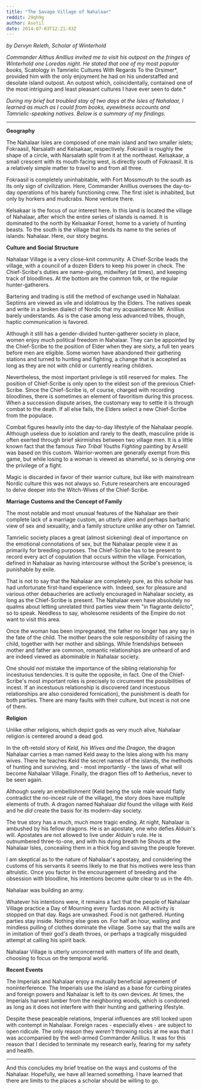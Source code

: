 ```yaml
---
title: "The Savage Village of Nahalaar"
reddit: 29qh9g
author: Asotil
date: 2014-07-03T12:21:43Z
---
```


*by Dervyn Releth, Scholar of Winterhold*

*Commander Althus Anillius invited me to visit his outpost on the fringes of Winterhold one Loredas night. He stated that one of my most popular books,* Scatology in Tamrielic Cultures With Regards To the Orsimer*, provided him with the only enjoyment he had on his understaffed and desolate island outpost. An outpost which, coincidentally, contained one of the most intriguing and least pleasant cultures I have ever seen to date.*

*During my brief but troubled stay of two days at the Isles of Nahalaar, I learned as much as I could from books, eyewitness accounts and Tamrielic-speaking natives. Below is a summary of my findings.*

--------------------------------------------------------------------------

**Geography**

The Nahalaar Isles are composed of one main island and two smaller islets; Fokraasil, Narsalath and Kelsakaar, respectively. Fokrasiil is roughly the shape of a circle, with Narsalath split from it at the northeast. Kelsakaar, a small crescent with its mouth facing west, is directly south of Fokraasil. It is a relatively simple matter to travel to and from all three.

Fokraasil is completely uninhabitable, with Fort Mossmouth to the south as its only sign of civilization. Here, Commander Anillius oversees the day-to-day operations of his barely functioning crew. The first islet is inhabited, but only by horkers and mudcrabs. None venture there.

Kelsakaar is the focus of our interest here. In this land is located the village of Nahalaar, after which the entire series of islands is named. It is dominated to the north by Kelsaakar Forest, home to a variety of hunting beasts. To the south is the village that lends its name to the series of islands: Nahalaar. Here, our story begins.

**Culture and Social Structure**

Nahalaar Village is a very close-knit community. A Chief-Scribe leads the village, with a council of a dozen Elders to keep his power in check. The Chief-Scribe's duties are name-giving, midwifery (at times), and keeping track of bloodlines. At the bottom are the common folk, or the regular hunter-gatherers.

Bartering and trading is still the method of exchange used in Nahalaar. Septims are viewed as vile and idolatrous by the Elders. The natives speak and write in a broken dialect of Nordic that my acquaintance Mr. Anillius barely understands. As is the case among less advanced tribes, though, haptic communication is favored.

Although it still has a gender-divided hunter-gatherer society in place, women enjoy much political freedom in Nahalaar. They can be appointed by the Chief-Scribe to the position of Elder when they are sixty, a full ten years before men are eligible. Some women have abandoned their gathering stations and turned to hunting and fighting, a change that is accepted as long as they are not with child or currently rearing children. 

Nevertheless, the most important privilege is still reserved for males. The position of Chief-Scribe is only open to the eldest son of the previous Chief-Scribe. Since the Chief-Scribe is, of course, charged with recording bloodlines, there is sometimes an element of favoritism during this process. When a succession dispute arises, the customary way to settle it is through combat to the death. If all else fails, the Elders select a new Chief-Scribe from the populace.

Combat figures heavily into the day-to-day lifestyle of the Nahalaar people. Although useless due to isolation and rarely to the death, masculine pride is often exerted through brief skirmishes between two village men. It is a little known fact that the famous *Two Tribal Youths Fighting* painting by Arselil was based on this custom. Warrior-women are generally exempt from this game, but while losing to a woman is viewed as shameful, so is denying one the privilege of a fight. 

Magic is discarded in favor of their warrior culture, but like with mainstream Nordic culture this was not always so. Future researchers are encouraged to delve deeper into the Witch-Wives of the Chief-Scribe. 

**Marriage Customs and the Concept of Family**

The most notable and most unusual features of the Nahalaar are their complete lack of a marriage custom, an utterly alien and perhaps barbaric view of sex and sexuality, and a family structure unlike any other on Tamriel.

Tamrielic society places a great (almost sickening) deal of importance on the emotional connotations of sex, but the Nahalaar people view it as primarily for breeding purposes. The Chief-Scribe has to be present to record every act of copulation that occurs within the village. Fornication, defined in Nahalaar as having intercourse without the Scribe's presence, is punishable by exile. 

That is not to say that the Nahalaar are completely pure, as this scholar has had unfortunate first-hand experience with. Indeed, sex for pleasure and various other debaucheries are actively encouraged in Nahalaar society, as long as the Chief-Scribe is present. The Nahalaar even have absolutely no qualms about letting unrelated third parties view them "in flagrante delicto", so to speak. Needless to say, wholesome residents of the Empire do not want to visit this area. 

Once the woman has been impregnated, the father no longer has any say in the fate of the child. The mother bears the sole responsibility of raising the child, together with her mother and siblings. While friendships between mother and father are common, romantic relationships are unheard of and are indeed viewed as abominable in Nahalaar society.

One should *not* mistake the importance of the sibling relationship for incestuous tendencies. It is quite the opposite, in fact. One of the Chief-Scribe's most important roles is precisely to circumvent the possibilities of incest. If an incestuous relationship is discovered (and incestuous relationships are also considered fornication), the punishment is death for both parties. There are many faults with their culture, but incest is not one of them.

**Religion**

Unlike other religions, which depict gods as very much alive, Nahalaar religion is centered around a dead god.

In the oft-retold story of *Keld, his Wives and the Dragon*, the dragon Nahalaar carries a man named Keld away to the Isles along with his many wives. There he teaches Keld the secret names of the islands, the methods of hunting and surviving, and - most importantly - the laws of what will become Nahalaar Village. Finally, the dragon flies off to Aetherius, never to be seen again.

Although surely an embellishment (Keld being the sole male would flatly contradict the no-incest rule of the village), the story does have multiple elements of truth. A dragon named Nahalaar *did* found the village with Keld and he *did* create the basis for its modern-day society. 

The true story has a much, much more tragic ending. At night, Nahalaar is ambushed by his fellow dragons. He is an apostate, one who defies Alduin's will. Apostates are not allowed to live under Alduin's rule. He is outnumbered three-to-one, and with his dying breath he Shouts at the Nahalaar Isles, concealing them in a thick fog and saving the people forever. 

I am skeptical as to the nature of Nahalaar's apostasy, and considering the customs of his servants it seems likely to me that his motives were less than altruistic. Once you factor in the encouragement of breeding and the obsession with bloodline, his intentions become quite clear to us in the 4th.

Nahalaar was building an army.

Whatever his intentions were, it remains a fact that the people of Nahalaar Village practice a Day of Mourning every Turdas noon. All activity is stopped on that day. Rags are unwashed. Food is not gathered. Hunting parties stay inside. Nothing else goes on. For half an hour, wailing and mindless pulling of clothes dominate the village. Some say that the wails are in imitation of their god's death throes, or perhaps a tragically misguided attempt at calling his spirit back.

Nahalaar Village is utterly unconcerned with matters of life and death, choosing to focus on the temporal world. 

**Recent Events**

The Imperials and Nahalaar enjoy a mutually beneficial agreement of noninterference. The Imperials use the island as a base for curbing pirates and foreign powers and Nahalaar is left to its own devices. At times, the Imperials harvest lumber from the neighboring woods, which is condoned as long as it does not interfere with their hunting and gathering lifestyle.

Despite these peaceable relations, Imperial influences are still looked upon with contempt in Nahalaar. Foreign races - especially elves - are subject to open ridicule. The only reason they *weren't* throwing rocks at me was that I was accompanied by the well-armed Commander Anillius. It was for this reason that I decided to terminate my research early, fearing for my safety and health.

-----------------------------------------------------------------------

And this concludes my brief treatise on the ways and customs of the Nahalaar. Hopefully, we have all learned something. I have learned that there are limits to the places a scholar should be willing to go.

